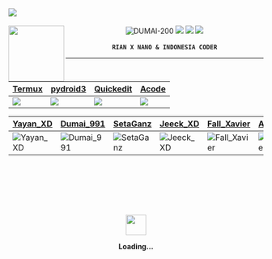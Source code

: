 ![](https://dl.kaskus.id/storage.googleapis.com/gweb-uniblog-publish-prod/original_images/Dino_non-birthday_version.gif)
----
<img 
src="https://avatars.githubusercontent.com/RIAN-XD?s=110&v=1" width="110" height="110" align="left">
<center>

![DUMAI-200](https://komarev.com/ghpvc/?username=Dumai-200&color=green)
[![](https://img.shields.io/badge/YouTube-white?logo=YouTube&logoColor=Brightgreen&labelColor=red)](https://youtube.com/channel/UCYLNKvdRs5hxWt9gNvdmkvQ) <b><b>
[![](https://img.shields.io/badge/Facebook-white?logo=Facebook&logoColor=Brightgreen&labelColor=white)](https://www.facebook.com/profile.php?id=100000317395327) <b><b>
[![](https://img.shields.io/badge/Whatsapp-CHAT-red?logo=WhatsApp&logoColor=Brightgreen&labelColor=white)](https://wa.me/6285874085305?text=Asalamualaikum+bang) <br><br>
``
RIAN X NANO & INDONESIA CODER
``
____
[Termux](https://f-droid.org/en/packages/com.termux/) | [pydroid3](https://dotmoddroid.blogspot.com/2020/07/Pydroid-3-Premium-APK.html?m=1) | [Quickedit](https://apkdone.com/id/quickedit-text-editor/) | [Acode](https://apksolo.com/id/acode-powerful-code-editor-mod)
--|--|--|--
![](https://encrypted-tbn0.gstatic.com/images?q=tbn:ANd9GcRWALn9eow0txGTb8_cjw0sV4EqSH3Q6h4_-Kuk_mp5DWd8stROiUR_3Ss&s=10) | ![](https://encrypted-tbn0.gstatic.com/images?q=tbn:ANd9GcTqnnG4w74p9ILg50ks0YP330aRiBbUc7lo4MF1uKbzhECAxjaZfuK0vNnl&s=10) | ![](https://encrypted-tbn0.gstatic.com/images?q=tbn:ANd9GcQYsPL9EaRIuDLYaRi_SDZM4QF8xgSb8sbX-Q&usqp=CAU) | ![](https://encrypted-tbn0.gstatic.com/images?q=tbn:ANd9GcRwjEOeynnt-8rR31bvUC_m_g9A-TYKz8AUBA&usqp=CAU)

[Yayan_XD](https://github.com/Yayan-XD) | [Dumai_991](https://github.com/Dumai-991) | [SetaGanz](https://github.com/SetaGanz) | [Jeeck_XD](https://github.com/Jeeck-XD) | [Fall_Xavier](https://github.com/Fall-Xavier) | [AngCyber](https://github.com/AngCyber) | [Mitsuki_ID](https://github.com/MITSUKI-IID)
--|--|--|--|--|--|--
![Yayan_XD](https://avatars.githubusercontent.com/u/69158355?v=4) | ![Dumai_991](https://avatars.githubusercontent.com/u/76860656?v=4) | ![SetaGanz](https://avatars.githubusercontent.com/u/92007671?v=4) | ![Jeeck_XD](https://avatars.githubusercontent.com/Jeeck-XD?s=150&v=1) | ![Fall_Xavier](https://avatars.githubusercontent.com/Fall-Xavier?s=150&v=1) | ![AngCyber](https://avatars.githubusercontent.com/AngCyber?s=150&v=1) | ![Mitsuki_ID](https://avatars.githubusercontent.com/u/50609539?v=4)

<div align="center">
	<br>
	<br>
	<br>
        <br>
        <br>
	<br>
	<img src="https://enterprise.github.com/assets/spinners/octocat-spinner-128-26a44333917854c6794d55eac947b1277fced54f1f60c5df5d93431db8753bc5.gif" width="40" height="40">
	<p>Loading...</p>
	<br>
	<br>
        <br>
        <br>
        <br>
        <br>
        <br>
</div>





